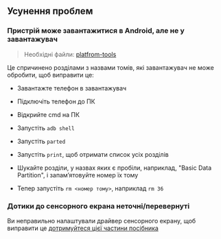 ## Усунення проблем


### Пристрій може завантажитися в Android, але не у завантажувач

> Необхідні файли: [platfrom-tools](https://developer.android.com/studio/releases/platform-tools)

Це спричинено розділами з назвами томів, які завантажувач не може обробити, щоб виправити це:

- Завантажте телефон в завантажувач

- Підключіть телефон до ПК

- Відкрийте cmd на ПК

- Запустіть ```adb shell```

- Запустіть ```parted```

- Запустіть ```print```, щоб отримати список усіх розділів

- Шукайте розділи, у назвах яких є пробіли, наприклад, "Basic Data Partition", і запам’ятовуйте номер їх тому

- Тепер запустіть ```rm <номер тому>```, наприклад ```rm 36```


### Дотики до сенсорного екрана неточні/перевернуті

Ви неправильно налаштували драйвер сенсорного екрану, щоб виправити це [дотримуйтеся цієї частини посібника](https://github.com/woa-vayu/Port-Windows-11-Poco-X3-pro/blob/main/guide/Ukrainian/2-install-uk.md#Дізнайтесь-який-у-вас-тип-панелі)
